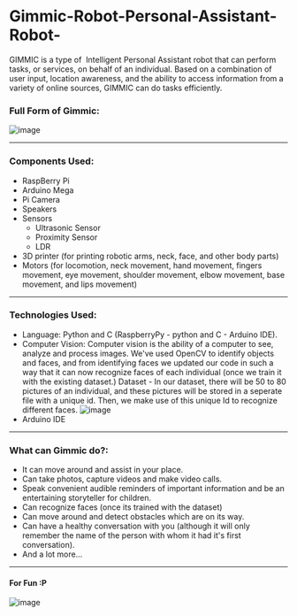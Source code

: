 # Gimmic-Robot-Personal-Assistant-Robot-
GIMMIC is a type of  Intelligent Personal  Assistant robot that can perform tasks, or services, on behalf of an individual. Based on a combination of user input, location awareness, and the ability to access information from a variety of online sources, GIMMIC can do tasks efficiently.


### Full Form of Gimmic:
![image](https://user-images.githubusercontent.com/52156264/160388431-06137262-329c-41cc-b4a9-2efb44015018.png)

___
### Components Used:
* RaspBerry Pi
* Arduino Mega
* Pi Camera
* Speakers
* Sensors
  * Ultrasonic Sensor
  * Proximity Sensor
  * LDR
* 3D printer (for printing robotic arms, neck, face, and other body parts)
* Motors (for locomotion, neck movement, hand movement, fingers movement, eye movement, shoulder movement, elbow movement, base movement, and lips movement)


___
### Technologies Used:
* Language: Python and C (RaspberryPy - python and C - Arduino IDE).
* Computer Vision: Computer vision is the ability  of a computer to see, analyze and process images. We've used OpenCV to identify objects and faces, and from identifying faces we updated our code in such a way that it can now recognize faces of each individual (once we train it with the existing dataset.)
Dataset - In our dataset, there will be 50 to 80 pictures of an individual, and these pictures will be stored in a seperate file with a unique id. Then, we make use of this unique Id to recognize different faces. 
![image](https://user-images.githubusercontent.com/52156264/160390811-c3607401-4642-4a38-a992-e24d0a45b01a.png)
* Arduino IDE



___
### What can Gimmic do?:
* It can move around and assist in your place.
* Can take photos, capture videos and make video calls.
* Speak convenient audible reminders of important information and be an entertaining storyteller for children.
* Can recognize faces (once its trained with the dataset)
* Can move around and detect obstacles which are on its way.
* Can have a healthy conversation with you (although it will only remember the name of the person with whom it had it's first conversation).
* And a lot more... 
 
___ 
#### For Fun :P
![image](https://user-images.githubusercontent.com/52156264/160391736-dfc3ba7a-0071-403c-86e2-b0e027213284.png)
